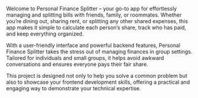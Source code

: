 Welcome to Personal Finance Splitter – your go-to app for effortlessly managing and splitting bills with friends, family, or roommates. Whether you’re dining out, sharing rent, or splitting any other shared expenses, this app makes it simple to calculate each person’s share, track who has paid, and keep everything organized.

With a user-friendly interface and powerful backend features, Personal Finance Splitter takes the stress out of managing finances in group settings. Tailored for individuals and small groups, it helps avoid awkward conversations and ensures everyone pays their fair share.

This project is designed not only to help you solve a common problem but also to showcase your frontend development skills, offering a practical and engaging way to demonstrate your technical expertise.